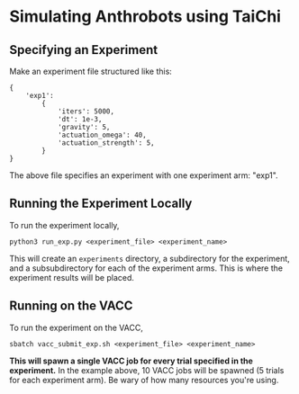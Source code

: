 # Simulating Anthrobots using TaiChi

## Specifying an Experiment

Make an experiment file structured like this:
```
{
    'exp1': 
        {
            'iters': 5000,
            'dt': 1e-3,
            'gravity': 5,
            'actuation_omega': 40, 
            'actuation_strength': 5,
        }
}
```

The above file specifies an experiment with one experiment arm: "exp1". 

## Running the Experiment Locally

To run the experiment locally, 

```
python3 run_exp.py <experiment_file> <experiment_name>
```

This will create an `experiments` directory, a subdirectory for the experiment, and a subsubdirectory for each of the experiment arms. This is where the experiment results will be placed. 

## Running on the VACC

To run the experiment on the VACC, 

```
sbatch vacc_submit_exp.sh <experiment_file> <experiment_name>
```

**This will spawn a single VACC job for every trial specified in the experiment.** In the example above, 10 VACC jobs will be spawned (5 trials for each experiment arm). Be wary of how many resources you're using.

